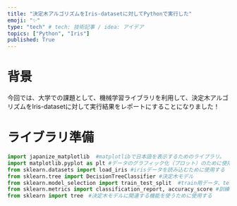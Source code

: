 ```yaml
---
title: "決定木アルゴリズムをIris-datasetに対してPythonで実行した"
emoji: "✨"
type: "tech" # tech: 技術記事 / idea: アイデア
topics: ["Python", "Iris"]
published: True
---
```


# 背景
今回では、大学での課題として、機械学習ライブラリを利用して、決定木アルゴリズムをIris-datasetに対して実行結果をレポートにすることになりました！

# ライブラリ準備
```python:library.py
import japanize_matplotlib  #matplotlibで日本語を表示するためのライブラリ。
import matplotlib.pyplot as plt #データのグラフィック化（プロット）のために使用する
from sklearn.datasets import load_iris #irisデータを読み込むために使用する
from sklearn.tree import DecisionTreeClassifier #決定木モデル
from sklearn.model_selection import train_test_split  #train用データ、test用データをわけるために使用する
from sklearn.metrics import classification_report, accuracy_score #訓練したものを評価するために使用する
from sklearn import tree　#決定木モデルに関連する機能を使うために使用する
```

[](
/home/park/project/Python/study/algorism/AI/report1.py
)